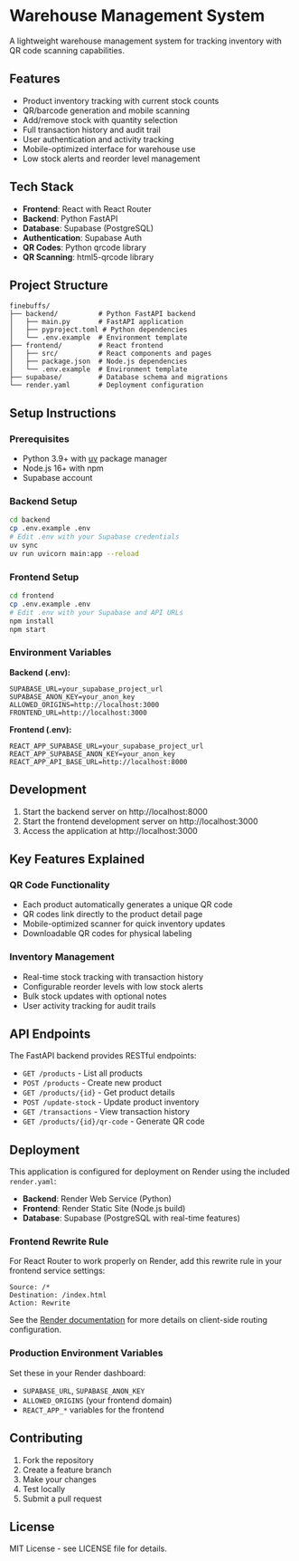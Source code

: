 # Warehouse Management System

A lightweight warehouse management system for tracking inventory with QR code scanning capabilities.

## Features

- Product inventory tracking with current stock counts
- QR/barcode generation and mobile scanning
- Add/remove stock with quantity selection
- Full transaction history and audit trail
- User authentication and activity tracking
- Mobile-optimized interface for warehouse use
- Low stock alerts and reorder level management

## Tech Stack

- **Frontend**: React with React Router
- **Backend**: Python FastAPI
- **Database**: Supabase (PostgreSQL)
- **Authentication**: Supabase Auth
- **QR Codes**: Python qrcode library
- **QR Scanning**: html5-qrcode library

## Project Structure

```
finebuffs/
├── backend/          # Python FastAPI backend
│   ├── main.py       # FastAPI application
│   ├── pyproject.toml # Python dependencies
│   └── .env.example  # Environment template
├── frontend/         # React frontend
│   ├── src/          # React components and pages
│   ├── package.json  # Node.js dependencies
│   └── .env.example  # Environment template
├── supabase/         # Database schema and migrations
└── render.yaml       # Deployment configuration
```

## Setup Instructions

### Prerequisites
- Python 3.9+ with [uv](https://docs.astral.sh/uv/) package manager
- Node.js 16+ with npm
- Supabase account

### Backend Setup
```bash
cd backend
cp .env.example .env
# Edit .env with your Supabase credentials
uv sync
uv run uvicorn main:app --reload
```

### Frontend Setup
```bash
cd frontend
cp .env.example .env
# Edit .env with your Supabase and API URLs
npm install
npm start
```

### Environment Variables

**Backend (.env):**
```
SUPABASE_URL=your_supabase_project_url
SUPABASE_ANON_KEY=your_anon_key
ALLOWED_ORIGINS=http://localhost:3000
FRONTEND_URL=http://localhost:3000
```

**Frontend (.env):**
```
REACT_APP_SUPABASE_URL=your_supabase_project_url
REACT_APP_SUPABASE_ANON_KEY=your_anon_key
REACT_APP_API_BASE_URL=http://localhost:8000
```

## Development

1. Start the backend server on http://localhost:8000
2. Start the frontend development server on http://localhost:3000
3. Access the application at http://localhost:3000

## Key Features Explained

### QR Code Functionality
- Each product automatically generates a unique QR code
- QR codes link directly to the product detail page
- Mobile-optimized scanner for quick inventory updates
- Downloadable QR codes for physical labeling

### Inventory Management
- Real-time stock tracking with transaction history
- Configurable reorder levels with low stock alerts
- Bulk stock updates with optional notes
- User activity tracking for audit trails

## API Endpoints

The FastAPI backend provides RESTful endpoints:
- `GET /products` - List all products
- `POST /products` - Create new product
- `GET /products/{id}` - Get product details
- `POST /update-stock` - Update product inventory
- `GET /transactions` - View transaction history
- `GET /products/{id}/qr-code` - Generate QR code

## Deployment

This application is configured for deployment on Render using the included `render.yaml`:

- **Backend**: Render Web Service (Python)
- **Frontend**: Render Static Site (Node.js build)
- **Database**: Supabase (PostgreSQL with real-time features)

### Frontend Rewrite Rule
For React Router to work properly on Render, add this rewrite rule in your frontend service settings:

```
Source: /*
Destination: /index.html
Action: Rewrite
```

See the [Render documentation](https://render.com/docs/deploy-create-react-app#using-client-side-routing) for more details on client-side routing configuration.

### Production Environment Variables
Set these in your Render dashboard:
- `SUPABASE_URL`, `SUPABASE_ANON_KEY`
- `ALLOWED_ORIGINS` (your frontend domain)
- `REACT_APP_*` variables for the frontend

## Contributing

1. Fork the repository
2. Create a feature branch
3. Make your changes
4. Test locally
5. Submit a pull request

## License

MIT License - see LICENSE file for details.